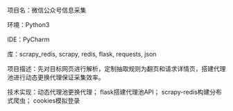 项目名：微信公众号信息采集

环境：Python3

IDE：PyCharm

库：scrapy_redis, scrapy, redis, flask, requests, json

项目描述：先对目标网页进行解析，定制抽取规则为翻页和请求详情页，搭建代理池进行动态更换代理保证采集效率。
         
技术实现：动态代理池更换代理；
         flask搭建代理池API；
         scrapy-redis构建分布式爬虫；
         cookies模拟登录
